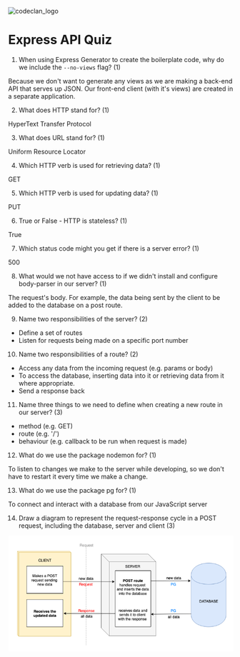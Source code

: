 ![codeclan_logo](https://user-images.githubusercontent.com/11422619/54070681-ca4c5200-425a-11e9-8cf8-cd6a191bc3cd.png)

# Express API Quiz

1. When using Express Generator to create the boilerplate code, why do we include the `--no-views` flag? (1)

  Because we don't want to generate any views as we are making a back-end API that serves up JSON. Our front-end client (with it's views) are created in a separate application.

2. What does HTTP stand for? (1)

  HyperText Transfer Protocol

3. What does URL stand for? (1)

  Uniform Resource Locator

4. Which HTTP verb is used for retrieving data? (1)

  GET

5. Which HTTP verb is used for updating data? (1)

  PUT

6. True or False - HTTP is stateless? (1)

  True

7. Which status code might you get if there is a server error? (1)

  500

8. What would we not have access to if we didn't install and configure body-parser in our server? (1)

  The request's body. For example, the data being sent by the client to be added to the database on a post route.

9. Name two responsibilities of the server? (2)

  - Define a set of routes
  - Listen for requests being made on a specific port number

10. Name two responsibilities of a route? (2)

  - Access any data from the incoming request (e.g. params or body)
  - To access the database, inserting data into it or retrieving data from it where appropriate.
  - Send a response back

11. Name three things to we need to define when creating a new route in our server? (3)

  - method (e.g. GET)
  - route (e.g. '/')
  - behaviour (e.g. callback to be run when request is made)

12. What do we use the package nodemon for? (1)

  To listen to changes we make to the server while developing, so we don't have to restart it every time we make a change.

13. What do we use the package pg for? (1)

  To connect and interact with a database from our JavaScript server

14. Draw a diagram to represent the request-response cycle in a POST request, including the database, server and client (3)

![Diagram](images/full_stack_post_dataflow.png)
